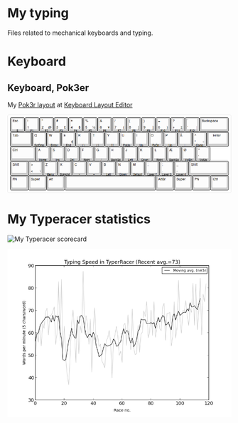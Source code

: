# My typing

Files related to mechanical keyboards and typing.

# Keyboard

## Keyboard, Pok3er

My [Pok3r layout](http://www.keyboard-layout-editor.com/##@_backcolor=#ffffff&name=Pok3r&author=Thomas%20B%C3%B8vith&notes=Vortex%20KBC%20Pok3r,%20black%20with%20backlight,%20red%20Cherry%20MX%20switches.&switchMount=cherry&switchBrand=cherry&switchType=MX1A-L1xx&pcb:true;&@=Esc%0A%0A%0A%0A$&=!%0A1%0A%0A%0AF1&=%22%0A2%0A%0A/@%0AF2&=#%0A3%0A%0A%C2%A3%0AF3&=%C2%A4%0A4%0A%0A$%0AF4&=%25%0A5%0A%0A%C2%BD%0AF5&=/&%0A6%0A%0A%C2%A5%0AF6&=//%0A7%0A%0A%7B%0AF7&=(%0A8%0A%0A%5B%0AF8&=)%0A9%0A%0A%5D%0AF9&=/=%0A0%0A%0A%7D%0AF10&=?%0A+%0A%0A%C2%B1%0AF11&=%60%0A%27%0A%0A%7C%0AF12&_w:2;&=Backspace;&@_w:1.5;&=Tab&=Q%0A%0A%0A%0AScrDmp&=W%0A%0A%0A%0AEnter&=E%0A%0A%0A%E2%82%AC%0AEnd&=R%0A%0A%0A%0A(%20)&=T%0A%0A%0A%0A%7B%20%7D&=Y%0A%0A%0A%0A%5B%20%5D&=U%0A%0A%0A%0APgUp&=I%0A%0A%0A%0AUp&=O%0A%0A%0A%0APgDn&=P%0A%0A%0A%0AUp&=%C3%85%0A%0A%0A%0A%7C&=%5E%0A%22%0A%0A~%0AComp&_x:0.25&w:1.25&w2:1.5&x2:-0.25;&=Enter;&@_w:1.75;&=Ctrl&=A%0A%0A%0A%0AHome&=S%0A%0A%0A%0AIns&=D%0A%0A%0A%0ADel&=F%0A%0A%0A%0ARight&=G%0A%0A%0A%0A//&=H%0A%0A%0A%0ABackSp&=J%0A%0A%0A%0ALeft&=K%0A%0A%0A%0ADown&=L%0A%0A%0A%0ARight&=%C3%86%0A%0A%0A%0ABackSp&=%C3%98%0A%0A%0A%0AVolDn&=*%0A%27%0A%0A%0AVolUp;&@_w:1.25;&=Shift&=%3E%0A%3C%0A%0A%5C&=Z%0A%0A%0A%0AMenu&=X%0A%0A%0A%0ABcklight&=C%0A%0A%0A%0A~&=V%0A%0A%0A%0A%E2%80%93&=B%0A%0A%0A%0ALeft&=N%0A%0A%0A%0ADown&=M%0A%0A%0A%0ADefault&=/;%0A,%0A%0A%0ALayer%202&=/:%0A.%0A%0A%0ALayer%203&=/_%0A-%0A%0A%0ALayer%204&_w:2.75;&=Shift;&@_w:1.25;&=FN&_w:1.25;&=Super&_w:1.25;&=Alt&_a:7&w:6.25;&=&_a:4&w:1.25;&=AltGr&_w:1.25;&=Super&_w:1.25;&=PN&_w:1.25;&=Ctrl) at [Keyboard Layout Editor](http://www.keyboard-layout-editor.com/)

![My Pok3r layout](keyboard_pok3r/keyboard-layout.png)

# My Typeracer statistics

![My Typeracer scorecard](http://data.typeracer.com/misc/badge?user=skrivemaskinen)

![My Typeracer statistics](mytyperacer/plot/data_newest.png)
